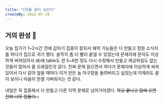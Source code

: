 ```yaml
---
title: "C모듈 끝이 보인다"
createBy: 2022-07-19
---
```


## 거의 완성 🎪
오늘 집가기 1~2시간 전에 갑자기 집중이 잘되서 예약 기능들은 다 만들고 정원 소식지를 하다가 집으로 귀가 했다. 솔직히 좀 더 빨리 끝낼 수 있었는데 문제지에 문자도 이상하게 써져있어서 db에 table도 한 5~6번 정도 다시 수정해서 만들고 제공파일도 없는 것들이 많아서 좀 오래걸린것 같다. 진짜 문제 읽으면서 하다가 문제지에 이상하게 써져있어서 다시 갈아 엎을 때마다 이거 만든 놈 아구창을 돌려버리고 싶었는데 이제라도 끝이 보이니 마음이 한결 가벼워지는 것 같다.
<br> 
<br>
내일은 꼭 집중해서 다 만들고 다른 지역 문제로 넘어가야겠다. ~~학교 끝나고 집에 오면 진짜 너무 힘들다...~~ 

